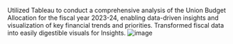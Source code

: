  Utilized Tableau to conduct a comprehensive analysis of the Union Budget Allocation for the fiscal year 2023-24, enabling data-driven insights and visualization of key financial trends and priorities. Transformed  fiscal data into easily digestible visuals for Insights. ![image](https://github.com/Ravalika70/Union-Budget-2023-24-Analysis/assets/142005764/ce224883-a598-49dc-9a34-d48e02f25eb5)
